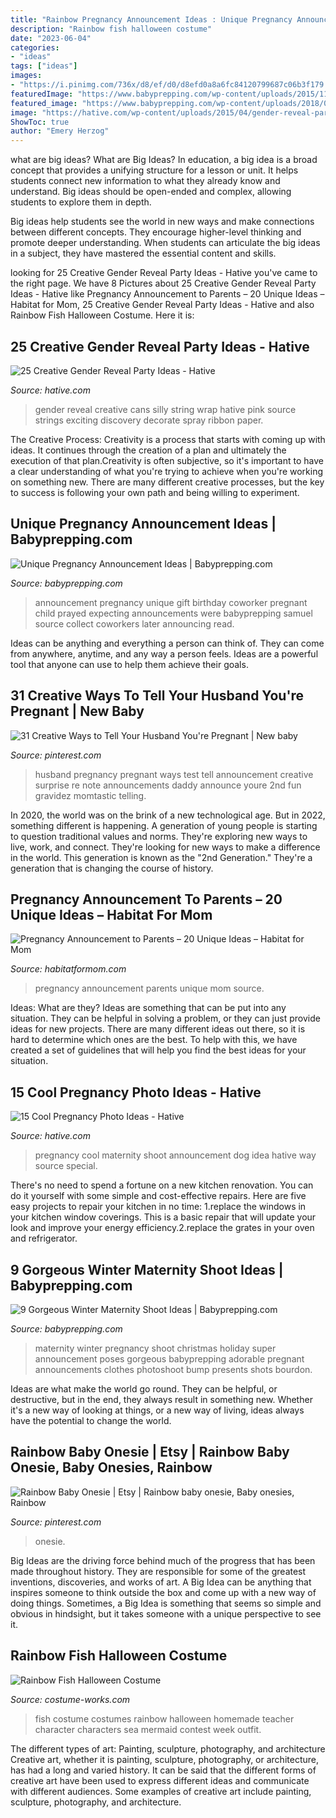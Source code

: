 ```yaml
---
title: "Rainbow Pregnancy Announcement Ideas : Unique Pregnancy Announcement Ideas"
description: "Rainbow fish halloween costume"
date: "2023-06-04"
categories:
- "ideas"
tags: ["ideas"]
images:
- "https://i.pinimg.com/736x/d8/ef/d0/d8efd0a8a6fc84120799687c06b3f179.jpg"
featuredImage: "https://www.babyprepping.com/wp-content/uploads/2015/11/ffea6d6706400a36b47295e53dbe24e9.jpg"
featured_image: "https://www.babyprepping.com/wp-content/uploads/2018/01/ad1e4e63908f0f8f596ab02ee3d42a2b.jpg"
image: "https://hative.com/wp-content/uploads/2015/04/gender-reveal-party-ideas/20-gender-reveal-party-ideas.jpg"
ShowToc: true
author: "Emery Herzog"
---
```



what are big ideas?
What are Big Ideas?
In education, a big idea is a broad concept that provides a unifying structure for a lesson or unit. It helps students connect new information to what they already know and understand. Big ideas should be open-ended and complex, allowing students to explore them in depth.

Big ideas help students see the world in new ways and make connections between different concepts. They encourage higher-level thinking and promote deeper understanding. When students can articulate the big ideas in a subject, they have mastered the essential content and skills.

	

		
looking for 25 Creative Gender Reveal Party Ideas - Hative you've came to the right page. We have 8 Pictures about 25 Creative Gender Reveal Party Ideas - Hative like Pregnancy Announcement to Parents – 20 Unique Ideas – Habitat for Mom, 25 Creative Gender Reveal Party Ideas - Hative and also Rainbow Fish Halloween Costume. Here it is:
		
    
## 25 Creative Gender Reveal Party Ideas - Hative

<img loading=lazy src="https://hative.com/wp-content/uploads/2015/04/gender-reveal-party-ideas/20-gender-reveal-party-ideas.jpg" onerror="this.onerror=null;this.src='https://tse2.mm.bing.net/th?id=OIP.irG05AOb3fqHouQHf9vdHgHaJ4&amp;pid=15.1';" alt="25 Creative Gender Reveal Party Ideas - Hative">

_Source: hative.com_

>gender reveal creative cans silly string wrap hative pink source strings exciting discovery decorate spray ribbon paper. 

	

The Creative Process:
Creativity is a process that starts with coming up with ideas. It continues through the creation of a plan and ultimately the execution of that plan.Creativity is often subjective, so it's important to have a clear understanding of what you're trying to achieve when you're working on something new. There are many different creative processes, but the key to success is following your own path and being willing to experiment.

    
## Unique Pregnancy Announcement Ideas | Babyprepping.com

<img loading=lazy src="https://www.babyprepping.com/wp-content/uploads/2018/01/ad1e4e63908f0f8f596ab02ee3d42a2b.jpg" onerror="this.onerror=null;this.src='https://tse3.mm.bing.net/th?id=OIP.ZRUD350Myxh_PNnHFhHV3wHaIw&amp;pid=15.1';" alt="Unique Pregnancy Announcement Ideas | Babyprepping.com">

_Source: babyprepping.com_

>announcement pregnancy unique gift birthday coworker pregnant child prayed expecting announcements were babyprepping samuel source collect coworkers later announcing read. 

	

Ideas can be anything and everything a person can think of. They can come from anywhere, anytime, and any way a person feels. Ideas are a powerful tool that anyone can use to help them achieve their goals.

    
## 31 Creative Ways To Tell Your Husband You&#039;re Pregnant | New Baby

<img loading=lazy src="https://i.pinimg.com/736x/20/3b/1f/203b1f2d6d9cd82219e2f7c81b79c511--pregnancy-test-surprise-pregnancy.jpg" onerror="this.onerror=null;this.src='https://tse4.mm.bing.net/th?id=OIP.wzic3Rj-LwUChtucGPfglAHaFj&amp;pid=15.1';" alt="31 Creative Ways to Tell Your Husband You&#039;re Pregnant | New baby">

_Source: pinterest.com_

>husband pregnancy pregnant ways test tell announcement creative surprise re note announcements daddy announce youre 2nd fun gravidez momtastic telling. 

	

In 2020, the world was on the brink of a new technological age. But in 2022, something different is happening. A generation of young people is starting to question traditional values and norms. They're exploring new ways to live, work, and connect. They're looking for new ways to make a difference in the world. This generation is known as the "2nd Generation." They're a generation that is changing the course of history.

    
## Pregnancy Announcement To Parents – 20 Unique Ideas – Habitat For Mom

<img loading=lazy src="https://habitatformom.com/wp-content/uploads/2020/04/awesome-pregnancy-announcement-ideas-p6-1280x960-1024x576-min-1.jpg" onerror="this.onerror=null;this.src='https://tse3.mm.bing.net/th?id=OIP.nAqjmVmIIN1eGatmYiI4lAHaEK&amp;pid=15.1';" alt="Pregnancy Announcement to Parents – 20 Unique Ideas – Habitat for Mom">

_Source: habitatformom.com_

>pregnancy announcement parents unique mom source. 

	

Ideas: What are they?
Ideas are something that can be put into any situation. They can be helpful in solving a problem, or they can just provide ideas for new projects. There are many different ideas out there, so it is hard to determine which ones are the best. To help with this, we have created a set of guidelines that will help you find the best ideas for your situation.

    
## 15 Cool Pregnancy Photo Ideas - Hative

<img loading=lazy src="http://hative.com/wp-content/uploads/2014/11/pregnancy-photo-ideas/13-cool-pregnancy-photo-ideas.jpg" onerror="this.onerror=null;this.src='https://tse1.mm.bing.net/th?id=OIP._FBqMjUc1WszRrDfL6Z2ogHaKS&amp;pid=15.1';" alt="15 Cool Pregnancy Photo Ideas - Hative">

_Source: hative.com_

>pregnancy cool maternity shoot announcement dog idea hative way source special. 

	

There's no need to spend a fortune on a new kitchen renovation. You can do it yourself with some simple and cost-effective repairs. Here are five easy projects to repair your kitchen in no time: 1.replace the windows in your kitchen window coverings. This is a basic repair that will update your look and improve your energy efficiency.2.replace the grates in your oven and refrigerator.

    
## 9 Gorgeous Winter Maternity Shoot Ideas | Babyprepping.com

<img loading=lazy src="https://www.babyprepping.com/wp-content/uploads/2015/11/ffea6d6706400a36b47295e53dbe24e9.jpg" onerror="this.onerror=null;this.src='https://tse4.mm.bing.net/th?id=OIP.3h16sDNakq3Y7gOh_0XWZwHaLH&amp;pid=15.1';" alt="9 Gorgeous Winter Maternity Shoot Ideas | Babyprepping.com">

_Source: babyprepping.com_

>maternity winter pregnancy shoot christmas holiday super announcement poses gorgeous babyprepping adorable pregnant announcements clothes photoshoot bump presents shots bourdon. 

	

Ideas are what make the world go round. They can be helpful, or destructive, but in the end, they always result in something new. Whether it's a new way of looking at things, or a new way of living, ideas always have the potential to change the world.

    
## Rainbow Baby Onesie | Etsy | Rainbow Baby Onesie, Baby Onesies, Rainbow

<img loading=lazy src="https://i.pinimg.com/736x/d8/ef/d0/d8efd0a8a6fc84120799687c06b3f179.jpg" onerror="this.onerror=null;this.src='https://tse1.mm.bing.net/th?id=OIP.1ZJYGblCmeR7DzfyB4wdBAHaJ3&amp;pid=15.1';" alt="Rainbow Baby Onesie | Etsy | Rainbow baby onesie, Baby onesies, Rainbow">

_Source: pinterest.com_

>onesie. 

	

Big Ideas are the driving force behind much of the progress that has been made throughout history. They are responsible for some of the greatest inventions, discoveries, and works of art. A Big Idea can be anything that inspires someone to think outside the box and come up with a new way of doing things. Sometimes, a Big Idea is something that seems so simple and obvious in hindsight, but it takes someone with a unique perspective to see it.

    
## Rainbow Fish Halloween Costume

<img loading=lazy src="https://photos.costume-works.com/full/rainbow_fish.jpg" onerror="this.onerror=null;this.src='https://tse2.mm.bing.net/th?id=OIP.0aMKFWVxMkcK9EgUQH-fGQHaJs&amp;pid=15.1';" alt="Rainbow Fish Halloween Costume">

_Source: costume-works.com_

>fish costume costumes rainbow halloween homemade teacher character characters sea mermaid contest week outfit. 

	

The different types of art: Painting, sculpture, photography, and architecture
Creative art, whether it is painting, sculpture, photography, or architecture, has had a long and varied history. It can be said that the different forms of creative art have been used to express different ideas and communicate with different audiences. Some examples of creative art include painting, sculpture, photography, and architecture.

